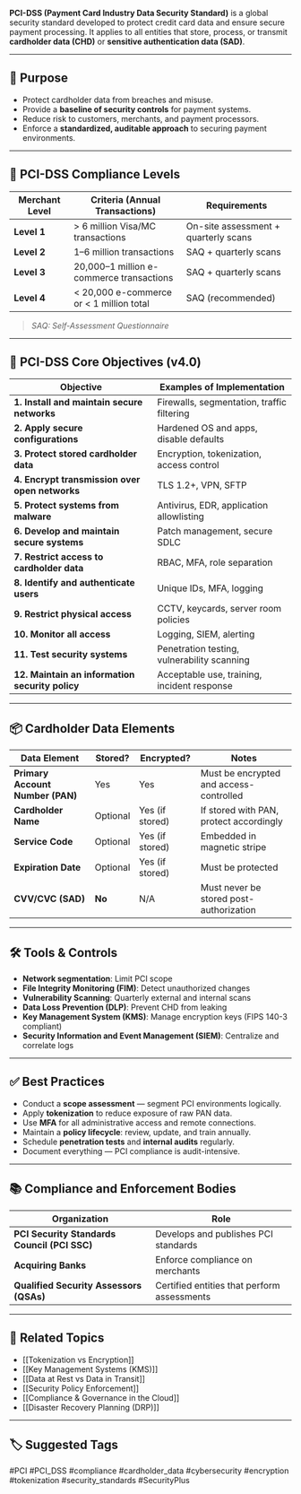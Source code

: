 **PCI-DSS (Payment Card Industry Data Security Standard)** is a global security standard developed to protect credit card data and ensure secure payment processing. It applies to all entities that store, process, or transmit **cardholder data (CHD)** or **sensitive authentication data (SAD)**.

---

## 🎯 Purpose

- Protect cardholder data from breaches and misuse.
- Provide a **baseline of security controls** for payment systems.
- Reduce risk to customers, merchants, and payment processors.
- Enforce a **standardized, auditable approach** to securing payment environments.

---

## 🧱 PCI-DSS Compliance Levels

| Merchant Level | Criteria (Annual Transactions)             | Requirements                                      |
|----------------|--------------------------------------------|--------------------------------------------------|
| **Level 1**     | > 6 million Visa/MC transactions           | On-site assessment + quarterly scans             |
| **Level 2**     | 1–6 million transactions                   | SAQ + quarterly scans                            |
| **Level 3**     | 20,000–1 million e-commerce transactions   | SAQ + quarterly scans                            |
| **Level 4**     | < 20,000 e-commerce or < 1 million total   | SAQ (recommended)                                |

> *SAQ: Self-Assessment Questionnaire*

---

## 🔐 PCI-DSS Core Objectives (v4.0)

| Objective                                     | Examples of Implementation                         |
|----------------------------------------------|-----------------------------------------------------|
| **1. Install and maintain secure networks**    | Firewalls, segmentation, traffic filtering          |
| **2. Apply secure configurations**             | Hardened OS and apps, disable defaults              |
| **3. Protect stored cardholder data**         | Encryption, tokenization, access control            |
| **4. Encrypt transmission over open networks**| TLS 1.2+, VPN, SFTP                                 |
| **5. Protect systems from malware**           | Antivirus, EDR, application allowlisting            |
| **6. Develop and maintain secure systems**    | Patch management, secure SDLC                       |
| **7. Restrict access to cardholder data**     | RBAC, MFA, role separation                          |
| **8. Identify and authenticate users**        | Unique IDs, MFA, logging                           |
| **9. Restrict physical access**               | CCTV, keycards, server room policies                |
| **10. Monitor all access**                    | Logging, SIEM, alerting                             |
| **11. Test security systems**                 | Penetration testing, vulnerability scanning         |
| **12. Maintain an information security policy** | Acceptable use, training, incident response         |

---

## 📦 Cardholder Data Elements

| Data Element              | Stored? | Encrypted? | Notes                                   |
|---------------------------|---------|------------|-----------------------------------------|
| **Primary Account Number (PAN)** | Yes     | Yes        | Must be encrypted and access-controlled |
| **Cardholder Name**       | Optional | Yes (if stored) | If stored with PAN, protect accordingly |
| **Service Code**          | Optional | Yes (if stored) | Embedded in magnetic stripe             |
| **Expiration Date**       | Optional | Yes (if stored) | Must be protected                        |
| **CVV/CVC (SAD)**         | **No**   | N/A        | Must never be stored post-authorization |

---

## 🛠 Tools & Controls

- **Network segmentation**: Limit PCI scope
- **File Integrity Monitoring (FIM)**: Detect unauthorized changes
- **Vulnerability Scanning**: Quarterly external and internal scans
- **Data Loss Prevention (DLP)**: Prevent CHD from leaking
- **Key Management System (KMS)**: Manage encryption keys (FIPS 140-3 compliant)
- **Security Information and Event Management (SIEM)**: Centralize and correlate logs

---

## ✅ Best Practices

- Conduct a **scope assessment** — segment PCI environments logically.
- Apply **tokenization** to reduce exposure of raw PAN data.
- Use **MFA** for all administrative access and remote connections.
- Maintain a **policy lifecycle**: review, update, and train annually.
- Schedule **penetration tests** and **internal audits** regularly.
- Document everything — PCI compliance is audit-intensive.

---

## 📚 Compliance and Enforcement Bodies

| Organization           | Role                                              |
|------------------------|---------------------------------------------------|
| **PCI Security Standards Council (PCI SSC)** | Develops and publishes PCI standards            |
| **Acquiring Banks**     | Enforce compliance on merchants                   |
| **Qualified Security Assessors (QSAs)** | Certified entities that perform assessments      |

---

## 🧩 Related Topics

- [[Tokenization vs Encryption]]
- [[Key Management Systems (KMS)]]
- [[Data at Rest vs Data in Transit]]
- [[Security Policy Enforcement]]
- [[Compliance & Governance in the Cloud]]
- [[Disaster Recovery Planning (DRP)]]

---

## 🏷 Suggested Tags

#PCI #PCI_DSS #compliance #cardholder_data #cybersecurity #encryption #tokenization #security_standards #SecurityPlus
